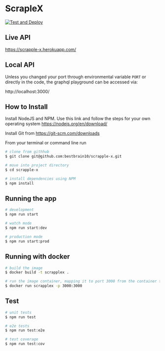 # ScrapleX

[![Test and Deploy](https://github.com/bestbrain10/scrapple-x/actions/workflows/pipelines.yml/badge.svg)](https://github.com/bestbrain10/scrapple-x/actions/workflows/pipelines.yml)

## Live API

https://scrapple-x.herokuapp.com/

## Local API

Unless you changed your port through environmental variable `PORT` or directly in the code, the graphql playground can be accessed via:

http://localhost:3000/



## How to Install

Install NodeJS and NPM. Use this link and follow the steps for your own operating system https://nodejs.org/en/download/

Install Git from https://git-scm.com/downloads

From your terminal or command line run

```bash
# clone from githhub
$ git clone git@github.com:bestbrain10/scrapple-x.git

# move into project directory
$ cd scrapple-x

# install dependencies using NPM
$ npm install
```

## Running the app

```bash
# development
$ npm run start

# watch mode
$ npm run start:dev

# production mode
$ npm run start:prod
```

## Running with docker

```bash
# build the image
$ docker build -t scrapplex .

# run the image container, mapping it to port 3000 from the container to you computer port 3000
$ docker run scrapplex -p 3000:3000

```
## Test

```bash
# unit tests
$ npm run test

# e2e tests
$ npm run test:e2e

# test coverage
$ npm run test:cov
```